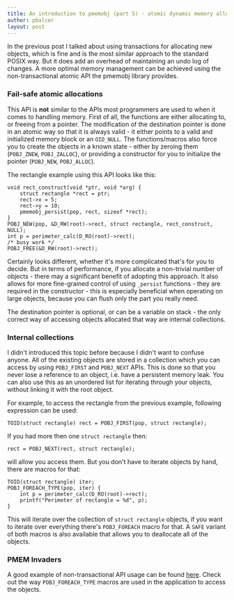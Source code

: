 ```yaml
---
title: An introduction to pmemobj (part 5) - atomic dynamic memory allocation 
author: pbalcer
layout: post
---
```


 In the previous post I talked about using transactions for allocating new objects, which is fine and is the most similar approach to the standard POSIX way. But it does add an overhead of maintaining an undo log of changes. A more optimal memory management can be achieved using the non-transactional atomic API the pmemobj library provides.

### Fail-safe atomic allocations

This API is **not** similar to the APIs most programmers are used to when it comes to handling memory. First of all, the functions are either allocating to, or freeing from a pointer. The modification of the destination pointer is done in an atomic way so that it is always valid - it either points to a valid and initialized memory block or an `OID_NULL`. The functions/macros also force you to create the objects in a known state - either by zeroing them (`POBJ_ZNEW`, `POBJ_ZALLOC`), or providing a constructor for you to initialize the pointer (`POBJ_NEW`, `POBJ_ALLOC`).

The rectangle example using this API looks like this:

	void rect_construct(void *ptr, void *arg) {
		struct rectangle *rect = ptr;
		rect->x = 5;
		rect->y = 10;
		pmemobj_persist(pop, rect, sizeof *rect);
	}
	POBJ_NEW(pop, &D_RW(root)->rect, struct rectangle, rect_construct, NULL);
	int p = perimeter_calc(D_RO(root)->rect);
	/* busy work */
	POBJ_FREE(&D_RW(root)->rect);

Certainly looks different, whether it's more complicated that's for you to decide. But in terms of performance, if you allocate a non-trivial number of objects - there may a significant benefit of adopting this approach. It also allows for more fine-grained control of using `_persist` functions - they are required in the constructor - this is especially beneficial when operating on large objects, because you can flush only the part you really need.

The destination pointer is optional, or can be a variable on stack - the only correct way of accessing objects allocated that way are internal collections.

### Internal collections

I didn't introduced this topic before because I didn't want to confuse anyone. All of the existing objects are stored in a collection which you can access by using `POBJ_FIRST` and `POBJ_NEXT` APIs. This is done so that you never lose a reference to an object, i.e. have a persistent memory leak. You can also use this as an unordered list for iterating through your objects, without linking it with the root object.

For example, to access the rectangle from the previous example, following expression can be used:

	TOID(struct rectangle) rect = POBJ_FIRST(pop, struct rectangle);

If you had more then one `struct rectangle` then:

	rect = POBJ_NEXT(rect, struct rectangle);

will allow you access them. But you don't have to iterate objects by hand, there are macros for that:

	TOID(struct rectangle) iter;
	POBJ_FOREACH_TYPE(pop, iter) {
		int p = perimeter_calc(D_RO(root)->rect);
		printf("Perimeter of rectangle = %d", p);
	}

This will iterate over the collection of `struct rectangle` objects, if you want to iterate over everything there's `POBJ_FOREACH` macro for that. A `SAFE` variant of both macros is also available that allows you to deallocate all of the objects.

### PMEM Invaders

A good example of non-transactional API usage can be found [here](https://github.com/pmem/nvml/tree/master/src/examples/libpmemobj/pminvaders). Check out the way `POBJ_FOREACH_TYPE` macros are used in the application to access the objects.

